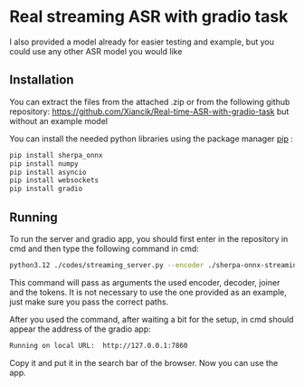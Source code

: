 # Real streaming ASR with gradio task
I also provided a model already for easier testing and example, but you could use any other ASR model you would like
## Installation
You can extract the files from the attached .zip or from the following github repository: https://github.com/Xiancik/Real-time-ASR-with-gradio-task but without an example model 

You can install the needed python libraries using the package manager [pip](https://pip.pypa.io/en/stable/) :
```bash
pip install sherpa_onnx
pip install numpy
pip install asyncio
pip install websockets
pip install gradio
```

## Running
To run the server and gradio app, you should first enter in the repository in cmd and then type the following command in cmd:
```bash
python3.12 ./codes/streaming_server.py --encoder ./sherpa-onnx-streaming-zipformer-bilingual-zh-en-2023-02-20/encoder-epoch-99-avg-1.onnx --decoder ./sherpa-onnx-streaming-zipformer-bilingual-zh-en-2023-02-20/decoder-epoch-99-avg-1.onnx --joiner ./sherpa-onnx-streaming-zipformer-bilingual-zh-en-2023-02-20/joiner-epoch-99-avg-1.onnx --tokens ./sherpa-onnx-streaming-zipformer-bilingual-zh-en-2023-02-20/tokens.txt
```

This command will pass as arguments the used encoder, decoder, joiner and the tokens. It is not necessary to use the one provided as an example, just make sure you pass the correct paths.

After you used the command, after waiting a bit for the setup, in cmd should appear the address of the gradio app:
```bash
Running on local URL:  http://127.0.0.1:7860
```
Copy it and put it in the search bar of the browser. Now you can use the app. 
